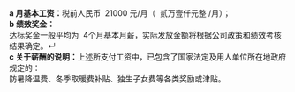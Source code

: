 <html>
 <head></head>
 <body>
  <div>
   <b>a 月基本工资：</b>税前人民币
   <span class="underline">&nbsp;21000&nbsp;</span>元/月（
   <span class="underline">&nbsp;贰万壹仟元整&nbsp;</span>/月）；
  </div>
  <div>
   <b>b 绩效奖金：</b>
  </div>达标奖金一般平均为
  <span class="underline">&nbsp;4</span>个月基本月薪，实际发放金额将根据公司政策和绩效考核结果确定。↵
  <div>
   <b>c 关于薪酬的说明：</b>上述所支付工资中，已包含了国家法定及用人单位所在地政府规定的：
  </div>
  <div>
   防暑降温费、冬季取暖费补贴、独生子女费等各类奖励或津贴。
  </div>
 </body>
</html>